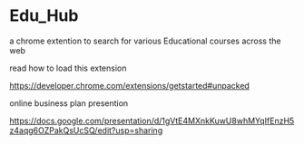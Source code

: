# Edu_Hub
a chrome extention
to search for various Educational courses across the web


read how to load this extension

https://developer.chrome.com/extensions/getstarted#unpacked 



online business plan presention

https://docs.google.com/presentation/d/1gVtE4MXnkKuwU8whMYqIfEnzH5z4aqg6OZPakQsUcSQ/edit?usp=sharing
